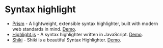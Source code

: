 # Syntax highlight

- [Prism](https://prismjs.com/) - A lightweight, extensible syntax highlighter, built with modern web standards in mind. [Demo](https://prismjs.com/).
- [Highlight.js](https://highlightjs.org/) - A syntax highlighter written in JavaScript. [Demo](https://highlightjs.org/static/demo/).
- [Shiki](https://github.com/shikijs/shiki) - Shiki is a beautiful Syntax Highlighter. [Demo](https://shiki.matsu.io/).
